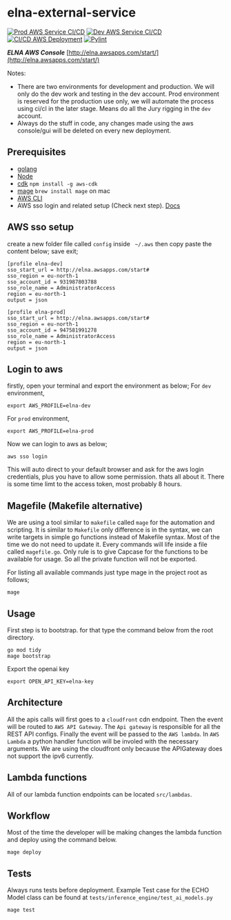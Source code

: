 # elna-external-service

[![Prod AWS Service CI/CD](https://github.com/elna-ai/elna-external-service/actions/workflows/deploy-prod.yml/badge.svg)](https://github.com/elna-ai/elna-external-service/actions/workflows/deploy-prod.yml)
[![Dev AWS Service CI/CD](https://github.com/elna-ai/elna-external-service/actions/workflows/deploy-dev.yml/badge.svg)](https://github.com/elna-ai/elna-external-service/actions/workflows/deploy-dev.yml)
[![CI/CD AWS Deployment](https://github.com/elna-ai/elna-external-service/actions/workflows/deploy-ci.yml/badge.svg)](https://github.com/elna-ai/elna-external-service/actions/workflows/deploy-ci.yml)
[![Pylint](https://github.com/elna-ai/elna-external-service/actions/workflows/pylint.yml/badge.svg)](https://github.com/elna-ai/elna-external-service/actions/workflows/pylint.yml)

***ELNA AWS Console*** [http://elna.awsapps.com/start/](http://elna.awsapps.com/start/)

Notes:
* There are two environments for development and production. We will only do the dev work and testing in the dev account. 
Prod environment is reserved for the production use only, we will automate the process using ci/cl in the later stage.
Means do all the Jury rigging in the ```dev``` account.
* Always do the stuff in code, any changes made using the aws console/gui will be deleted on every new deployment.

## Prerequisites

* [golang](https://go.dev/)
* [Node](https://nodejs.org/en/)
* [cdk](https://aws.amazon.com/cdk/)  ```npm install -g aws-cdk```
* [mage](https://magefile.org/)  ```brew install mage``` on mac
* [AWS CLI](https://docs.aws.amazon.com/cli/latest/userguide/getting-started-install.html)
* AWS sso login and related setup (Check next step). [Docs](https://medium.com/@pushkarjoshi0410/how-to-set-up-aws-cli-with-aws-single-sign-on-sso-acf4dd88e056)

## AWS sso setup

create a new folder file called ```config``` inside ``` ~/.aws``` then copy paste the content below; save exit;

```
[profile elna-dev]
sso_start_url = http://elna.awsapps.com/start#
sso_region = eu-north-1
sso_account_id = 931987803788
sso_role_name = AdministratorAccess
region = eu-north-1
output = json

[profile elna-prod]
sso_start_url = http://elna.awsapps.com/start#
sso_region = eu-north-1
sso_account_id = 947581991278
sso_role_name = AdministratorAccess
region = eu-north-1
output = json
```

## Login to aws

firstly, open your terminal and export the environment as below;
For ```dev``` environment,
```shell
export AWS_PROFILE=elna-dev
```

For ```prod``` environment,

```shell
export AWS_PROFILE=elna-prod
```

Now we can login to aws as below;

```shell
aws sso login
```
This will auto direct to your default browser and ask for the aws login credentials, plus you have to allow some permission. thats all about it.
There is some time limt to the access token, most probably 8 hours.


## Magefile (Makefile alternative)

We are using a tool similar to ```makefile``` called ```mage``` for the automation and scripting. It is similar to ```Makefile``` only 
difference is in the syntax, we can write targets in simple go functions instead of Makefile syntax. Most of the time we do not need to update it. Every commands will life inside a file called ```magefile.go```. Only rule is to give Capcase for the functions to be available for usage.
So all the private function will not be exported.

For listing all available commands just type mage in the project root as follows;

```shell
mage
```

## Usage

First step is to bootstrap. for that type the command below from the root directory.

```shell
go mod tidy
mage bootstrap
```

Export the openai key

```shell
export OPEN_API_KEY=elna-key
```

## Architecture

All the apis calls will first goes to a ```cloudfront``` cdn endpoint. Then the event will be routed to ```AWS API Gateway```. The ```Api gateway``` is responsible for all the REST API configs. Finally the event will be passed to the ```AWS lambda```. In ```AWS Lambda``` a python
handler function will be involed with the necessary arguments. We are using the cloudfront only because the APIGateway does not support the ipv6
currently. 

## Lambda functions

All of our lambda function endpoints can be located ```src/lambdas```.

## Workflow

Most of the time the developer will be making changes  the lambda function and deploy using the command below.

```shell
mage deploy
```

## Tests

Always runs tests before deployment. Example Test case for the ECHO Model class can be found at ```tests/inference_engine/test_ai_models.py```

```shell
mage test
```
